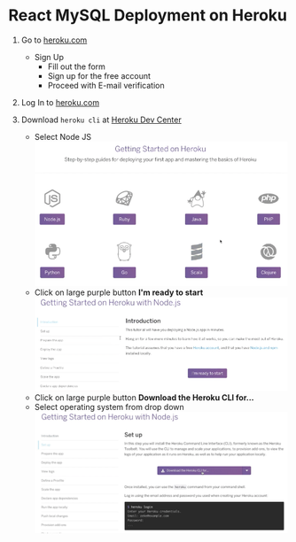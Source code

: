 # React MySQL Deployment on Heroku

1. Go to [heroku.com](https://www.heroku.com/)
    - Sign Up
        - Fill out the form
        - Sign up for the free account
        - Proceed with E-mail verification
2. Log In to [heroku.com](https://www.heroku.com/)
3. Download `heroku cli` at [Heroku Dev Center](https://devcenter.heroku.com/start)

    - Select Node JS
      ![](heroku_dev_center.png)
    - Click on large purple button **I'm ready to start**
      ![](heroku_dev_center2.png)

    * Click on large purple button **Download the Heroku CLI for...**
    * Select operating system from drop down
      ![](heroku_dev_center3.png)
